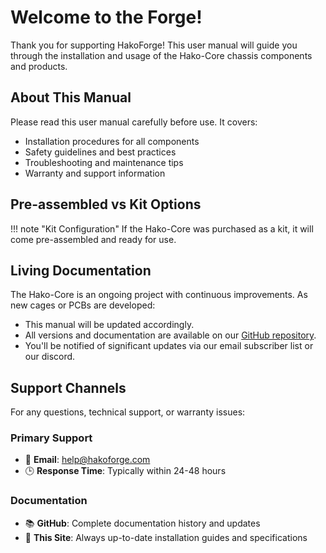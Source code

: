 # Welcome to the Forge!

Thank you for supporting HakoForge! This user manual will guide you through the installation and usage of the Hako-Core chassis components and products.

## About This Manual

Please read this user manual carefully before use. It covers:

- Installation procedures for all components
- Safety guidelines and best practices
- Troubleshooting and maintenance tips
- Warranty and support information

## Pre-assembled vs Kit Options

!!! note "Kit Configuration"
    If the Hako-Core was purchased as a kit, it will come pre-assembled and ready for use.

## Living Documentation

The Hako-Core is an ongoing project with continuous improvements. As new cages or PCBs are developed:

- This manual will be updated accordingly.
- All versions and documentation are available on our [GitHub repository](https://github.com/hakoforge).
- You'll be notified of significant updates via our email subscriber list or our discord.

## Support Channels

For any questions, technical support, or warranty issues:

### Primary Support
- 📧 **Email**: [help@hakoforge.com](mailto:help@hakoforge.com)
- 🕒 **Response Time**: Typically within 24-48 hours

### Documentation
- 📚 **GitHub**: Complete documentation history and updates
- 📖 **This Site**: Always up-to-date installation guides and specifications